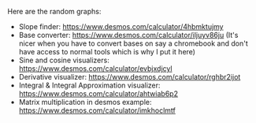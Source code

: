 Here are the random graphs: <br/>
- Slope finder: https://www.desmos.com/calculator/4hbmktujmy
- Base converter: https://www.desmos.com/calculator/iljuyv86ju (It's nicer when you have to convert bases on say a chromebook and don't have access to normal tools which is why I put it here)
- Sine and cosine visualizers: https://www.desmos.com/calculator/evbjxdjcyl
- Derivative visualizer: https://www.desmos.com/calculator/rghbr2ijot
- Integral & Integral Approximation visualizer: https://www.desmos.com/calculator/ahtwiab6p2
- Matrix multiplication in desmos example: https://www.desmos.com/calculator/imkhoclmtf
